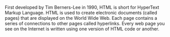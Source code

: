 First developed by Tim Berners-Lee in 1990, HTML is short for HyperText Markup Language. HTML is used to create electronic documents (called pages) that are displayed on the World Wide Web. Each page contains a series of connections to other pages called hyperlinks. Every web page you see on the Internet is written using one version of HTML code or another.
